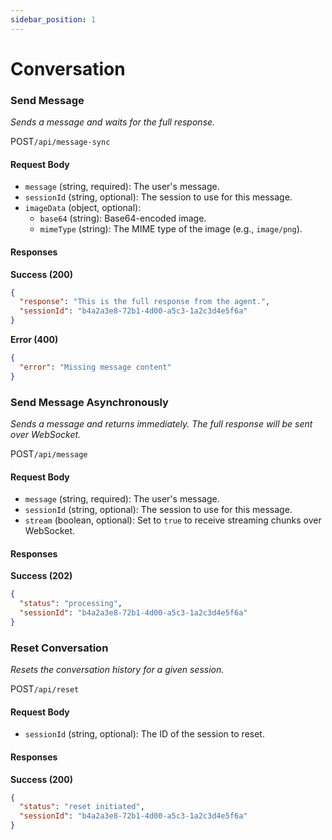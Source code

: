 ```yaml
---
sidebar_position: 1
---
```


# Conversation

### Send Message
*Sends a message and waits for the full response.*

<p class="api-endpoint-header"><span class="api-method post">POST</span><code>/api/message-sync</code></p>

#### Request Body
- `message` (string, required): The user's message.
- `sessionId` (string, optional): The session to use for this message.
- `imageData` (object, optional):
    - `base64` (string): Base64-encoded image.
    - `mimeType` (string): The MIME type of the image (e.g., `image/png`).

#### Responses

**Success (200)**
```json
{
  "response": "This is the full response from the agent.",
  "sessionId": "b4a2a3e8-72b1-4d00-a5c3-1a2c3d4e5f6a"
}
```

**Error (400)**
```json
{
  "error": "Missing message content"
}
```

### Send Message Asynchronously
*Sends a message and returns immediately. The full response will be sent over WebSocket.*

<p class="api-endpoint-header"><span class="api-method post">POST</span><code>/api/message</code></p>

#### Request Body
- `message` (string, required): The user's message.
- `sessionId` (string, optional): The session to use for this message.
- `stream` (boolean, optional): Set to `true` to receive streaming chunks over WebSocket.

#### Responses

**Success (202)**
```json
{
  "status": "processing",
  "sessionId": "b4a2a3e8-72b1-4d00-a5c3-1a2c3d4e5f6a"
}
```

### Reset Conversation
*Resets the conversation history for a given session.*

<p class="api-endpoint-header"><span class="api-method post">POST</span><code>/api/reset</code></p>

#### Request Body
- `sessionId` (string, optional): The ID of the session to reset.

#### Responses

**Success (200)**
```json
{
  "status": "reset initiated",
  "sessionId": "b4a2a3e8-72b1-4d00-a5c3-1a2c3d4e5f6a"
}
```
